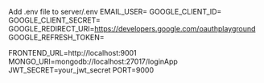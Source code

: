 Add .env file to server/.env
EMAIL_USER=
GOOGLE_CLIENT_ID=
GOOGLE_CLIENT_SECRET=
GOOGLE_REDIRECT_URI=https://developers.google.com/oauthplayground
GOOGLE_REFRESH_TOKEN=

FRONTEND_URL=http://localhost:9001
MONGO_URI=mongodb://localhost:27017/loginApp
JWT_SECRET=your_jwt_secret
PORT=9000
